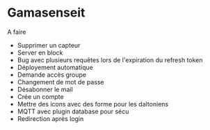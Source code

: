 # Gamasenseit

A faire

+ Supprimer un capteur
+ Server en block
+ Bug avec plusieurs requêtes lors de l'expiration du refresh token
+ Déployement automatique
+ Demande accès groupe
+ Changement de mot de passe
+ Désabonner le mail
+ Crée un compte
+ Mettre des icons avec des forme pour les daltoniens
+ MQTT avec plugin database pour sécu
+ Redirection après login
